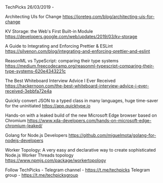 TechPicks 26/03/2019 -

Architecting UIs for Change
https://joreteg.com/blog/architecting-uis-for-change

KV Storage: the Web's First Built-in Module
https://developers.google.com/web/updates/2019/03/kv-storage

A Guide to Integrating and Enforcing Prettier & ESLint
https://silvenon.com/blog/integrating-and-enforcing-prettier-and-eslint

ReasonML vs TypeScript: comparing their type systems
https://medium.freecodecamp.org/reasonml-typescript-comparing-their-type-systems-620e4343221c

The Best Whiteboard Interview Advice I Ever Received
https://hackernoon.com/the-best-whiteboard-interview-advice-i-ever-received-3ebbfa72e4a

Quickly convert JSON to a typed class in many languages, huge time-saver for the uninitiated
https://app.quicktype.io

Hands-on with a leaked build of the new Microsoft Edge browser based on Chromium
https://www.xda-developers.com/hands-on-microsoft-edge-chromium-leaked/

Golang for Node.js Developers
https://github.com/miguelmota/golang-for-nodejs-developers

Worker Topology: A very easy and declarative way to create sophisticated Node.js Worker Threads topology
https://www.npmjs.com/package/workertopology

Follow TechPicks -
Telegram channel - https://t.me/techpicks
Telegram group - https://t.me/techpicksgroup